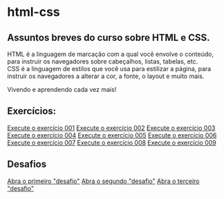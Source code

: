 # html-css

 <h2>Assuntos breves do curso sobre HTML e CSS.</h2>

<p>HTML é a linguagem de marcação com a qual você envolve o conteúdo, para instruir os navegadores sobre cabeçalhos, listas, tabelas, etc. <br>
CSS é a linguagem de estilos que você usa para estilizar a página, para instruir os navegadores a alterar a cor, a fonte, o layout e muito mais.</p>

<p>Vivendo e aprendendo cada vez mais!</p>

<h2>Exercícios:</h2>
<a href="https://colleh.github.io/html-css/ex/ex001">Execute o exercício 001</a>
<a href="https://colleh.github.io/html-css/ex/ex002">Execute o exercício 002</a>
<a href="https://colleh.github.io/html-css/ex/ex003">Execute o exercício 003</a>
<a href="https://colleh.github.io/html-css/ex/ex004">Execute o exercício 004</a>
<a href="https://colleh.github.io/html-css/ex/ex005">Execute o exercício 005</a>
<a href="https://colleh.github.io/html-css/ex/ex006">Execute o exercício 006</a>
<a href="https://colleh.github.io/html-css/ex/ex007">Execute o exercício 007</a>
<a href="https://colleh.github.io/html-css/ex/ex008">Execute o exercício 008</a>
<a href="https://colleh.github.io/html-css/ex/ex009">Execute o exercício 009</a>
<h2>Desafios</h2>
<a href="https://colleh.github.io/html-css/Desafios/area51">Abra o primeiro "desafio"</a>
<a href="https://colleh.github.io/html-css/Desafios/aulas">Abra o segundo "desafio"</a>
<a href="https://colleh.github.io/html-css/Desafios/realidade">Abra o terceiro "desafio"</a>